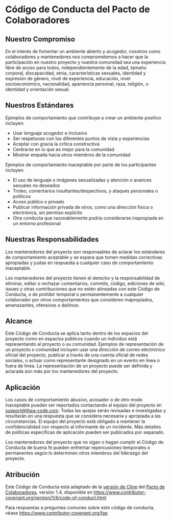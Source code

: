 # Código de Conducta del Pacto de Colaboradores

## Nuestro Compromiso

En el interés de fomentar un ambiente abierto y acogedor, nosotros como
colaboradores y mantenedores nos comprometemos a hacer que la participación en nuestro proyecto y
nuestra comunidad sea una experiencia libre de acoso para todos, independientemente de la edad, tamaño
corporal, discapacidad, etnia, características sexuales, identidad y expresión de género,
nivel de experiencia, educación, nivel socioeconómico, nacionalidad, apariencia
personal, raza, religión, o identidad y orientación sexual.

## Nuestros Estándares

Ejemplos de comportamiento que contribuye a crear un ambiente positivo
incluyen:

- Usar lenguaje acogedor e inclusivo
- Ser respetuoso con los diferentes puntos de vista y experiencias
- Aceptar con gracia la crítica constructiva
- Centrarse en lo que es mejor para la comunidad
- Mostrar empatía hacia otros miembros de la comunidad

Ejemplos de comportamiento inaceptable por parte de los participantes incluyen:

- El uso de lenguaje o imágenes sexualizadas y atención o avances sexuales no deseados
- Troleo, comentarios insultantes/despectivos, y ataques personales o políticos
- Acoso público o privado
- Publicar información privada de otros, como una dirección física o electrónica,
  sin permiso explícito
- Otra conducta que razonablemente podría considerarse inapropiada en un
  entorno profesional

## Nuestras Responsabilidades

Los mantenedores del proyecto son responsables de aclarar los estándares de comportamiento aceptable
y se espera que tomen medidas correctivas apropiadas y justas en
respuesta a cualquier caso de comportamiento inaceptable.

Los mantenedores del proyecto tienen el derecho y la responsabilidad de eliminar, editar o
rechazar comentarios, commits, código, ediciones de wiki, issues y otras contribuciones
que no estén alineadas con este Código de Conducta, o de prohibir temporal o
permanentemente a cualquier colaborador por otros comportamientos que consideren inapropiados,
amenazantes, ofensivos o dañinos.

## Alcance

Este Código de Conducta se aplica tanto dentro de los espacios del proyecto como en espacios públicos
cuando un individuo está representando al proyecto o su comunidad. Ejemplos de
representación de un proyecto o comunidad incluyen usar una dirección de correo electrónico oficial del proyecto,
publicar a través de una cuenta oficial de redes sociales, o actuar como representante designado
en un evento en línea o fuera de línea. La representación de un proyecto puede ser
definida y aclarada aún más por los mantenedores del proyecto.

## Aplicación

Los casos de comportamiento abusivo, acosador o de otro modo inaceptable pueden ser
reportados contactando al equipo del proyecto en support@thea-code.com. Todas las quejas
serán revisadas e investigadas y resultarán en una respuesta que
se considera necesaria y apropiada a las circunstancias. El equipo del proyecto está
obligado a mantener la confidencialidad con respecto al informante de un incidente.
Más detalles de políticas específicas de aplicación pueden ser publicados por separado.

Los mantenedores del proyecto que no sigan o hagan cumplir el Código de Conducta de buena
fe pueden enfrentar repercusiones temporales o permanentes según lo determinen otros
miembros del liderazgo del proyecto.

## Atribución

Este Código de Conducta está adaptado de la [versión de Cline][cline_coc] del [Pacto de Colaboradores][homepage], versión 1.4,
disponible en https://www.contributor-covenant.org/version/1/4/code-of-conduct.html

[cline_coc]: https://github.com/cline/cline/blob/main/CODE_OF_CONDUCT.md
[homepage]: https://www.contributor-covenant.org

Para respuestas a preguntas comunes sobre este código de conducta, véase
https://www.contributor-covenant.org/faq
